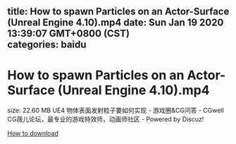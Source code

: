 
title: How to spawn Particles  on an Actor-Surface (Unreal Engine 4.10).mp4
date: Sun Jan 19 2020 13:39:07 GMT+0800 (CST)    
categories: baidu
---

# How to spawn Particles  on an Actor-Surface (Unreal Engine 4.10).mp4
size: 22.60 MB
 UE4 物体表面发射粒子要如何实现 - 游戏圈&CG问答 - CGwell CG薇儿论坛，最专业的游戏特效师，动画师社区 - Powered by Discuz!
 

[How to download](https://bpcam.bemobtrk.com/go/2ceec3aa-1ca2-46d6-b9ff-aaa5c184517c?jno=4760)